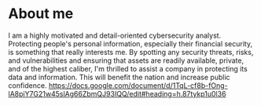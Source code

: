 # About me
I am a highly motivated and detail-oriented cybersecurity analyst.
Protecting people's personal information, especially their financial security, is something that really interests me.
By spotting any security threats, risks, and vulnerabilities and ensuring that assets are readily available, private, and of the highest caliber, I'm thrilled to assist a company in protecting its data and information. This will benefit the nation and increase public confidence.
https://docs.google.com/document/d/1TqL-cf8b-fOng-lA8piY7G21w45slAg66ZbmQJ93IQQ/edit#heading=h.87tykp1u0l36

